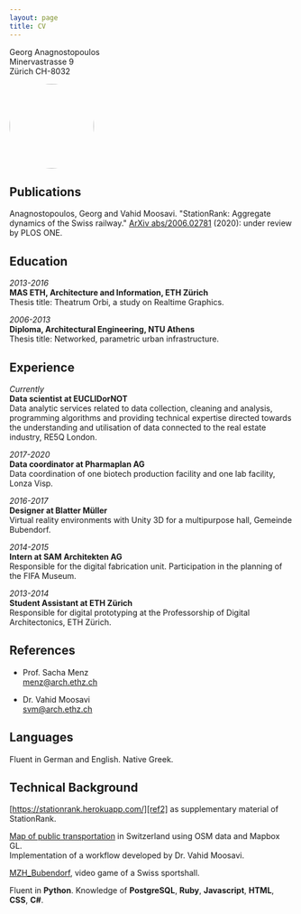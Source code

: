 ```yaml
---
layout: page
title: CV
---
```

Georg Anagnostopoulos<br>
Minervastrasse 9<br>
Zürich CH-8032

<img src="https://github.com/GAnagno/myblog/blob/gh-pages/assets/images/Bild.jpg?raw=true" height="auto" width="150" style="border-radius:50%">

Publications
---------

Anagnostopoulos, Georg and Vahid Moosavi. "StationRank: Aggregate dynamics of the Swiss railway." [ArXiv abs/2006.02781][ref1] (2020): under review by PLOS ONE.

Education
---------
*2013-2016*  
**MAS ETH, Architecture and Information, ETH Zürich**  
Thesis title: Theatrum Orbi, a study on Realtime Graphics.  

*2006-2013*  
**Diploma, Architectural Engineering, NTU Athens**  
Thesis title: Networked, parametric urban infrastructure.

Experience
----------
*Currently*  
**Data scientist at EUCLIDorNOT**  
Data analytic services related to data collection, cleaning and analysis, programming algorithms and providing technical expertise directed towards the understanding and utilisation of data connected to the real estate industry, RE5Q London.  

*2017-2020*  
**Data coordinator at Pharmaplan AG**  
Data coordination of one biotech production facility and one lab facility, Lonza Visp.  

*2016-2017*  
**Designer at Blatter Müller**  
Virtual reality environments with Unity 3D for a multipurpose hall, Gemeinde Bubendorf.  

*2014-2015*  
**Intern at SAM Architekten AG**  
Responsible for the digital fabrication unit. Participation in the planning of the FIFA Museum.  

*2013-2014*  
**Student Assistant at ETH Zürich**  
Responsible for digital prototyping at the Professorship of Digital Architectonics, ETH Zürich.

References
--------------------
- Prof. Sacha Menz  
menz@arch.ethz.ch

- Dr. Vahid Moosavi  
svm@arch.ethz.ch

Languages
--------------------
Fluent in German and English. Native Greek.

Technical Background
--------------------
[https://stationrank.herokuapp.com/][ref2] as supplementary material of StationRank.

[Map of public transportation][ref3] in Switzerland using OSM data and Mapbox GL.  
Implementation of a workflow developed by Dr. Vahid Moosavi.

[MZH_Bubendorf][ref4], video game of a Swiss sportshall.

Fluent in **Python**. Knowledge of **PostgreSQL**, **Ruby**, **Javascript**, **HTML**, **CSS**, **C#**.

[ref1]: https://arxiv.org/abs/2006.02781
[ref2]: https://stationrank.herokuapp.com/
[ref3]: https://ganagno.github.io/maps/che.html
[ref4]: http://anagno.com/MZH_Bubendorf/
